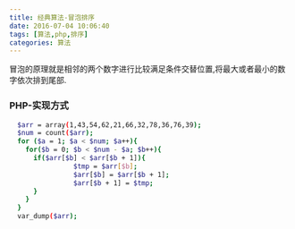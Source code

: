 ```yaml
---
title: 经典算法-冒泡排序
date: 2016-07-04 10:06:40
tags: [算法,php,排序]
categories: 算法
---
```

冒泡的原理就是相邻的两个数字进行比较满足条件交替位置,将最大或者最小的数字依次排到尾部.

### PHP-实现方式

``` bash
  $arr = array(1,43,54,62,21,66,32,78,36,76,39);
  $num = count($arr);
  for ($a = 1; $a < $num; $a++){
    for($b = 0; $b < $num - $a; $b++){
  	  if($arr[$b] < $arr[$b + 1]){
                $tmp = $arr[$b];
                $arr[$b] = $arr[$b + 1];
                $arr[$b + 1] = $tmp;
  	  }
  	}
  }
  var_dump($arr);

```